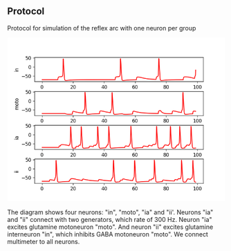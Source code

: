 ## Protocol

Protocol for simulation of the reflex arc with one neuron per group

![Figure](result.png)  

The diagram shows four neurons: "in", "moto", "ia" and "ii'. 
Neurons "ia" and "ii" connect with two generators, which rate of 300 Hz. Neuron "ia" excites glutamine motoneuron "moto".
And neuron "ii" excites glutamine interneuron "in", which inhibits GABA motoneuron "moto". We connect multimeter to all
neurons.
